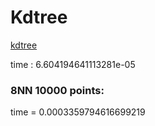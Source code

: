 # Kdtree

[kdtree](https://zhuanlan.zhihu.com/p/23966698)

time :  6.604194641113281e-05

### 8NN 10000 points: 

time = 0.0003359794616699219
